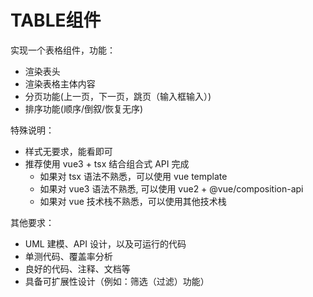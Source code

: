 # TABLE组件

实现一个表格组件，功能：

- 渲染表头
- 渲染表格主体内容
- 分页功能(上一页，下一页，跳页（输入框输入）)
- 排序功能(顺序/倒叙/恢复无序)

特殊说明：

- 样式无要求，能看即可
- 推荐使用 vue3 + tsx 结合组合式 API 完成
  - 如果对 tsx 语法不熟悉，可以使用 vue template
  - 如果对 vue3 语法不熟悉, 可以使用 vue2 + @vue/composition-api
  - 如果对 vue 技术栈不熟悉，可以使用其他技术栈

其他要求：

- UML 建模、API 设计，以及可运行的代码
- 单测代码、覆盖率分析
- 良好的代码、注释、文档等
- 具备可扩展性设计（例如：筛选（过滤）功能）
